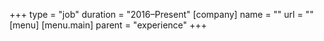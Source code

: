 +++
type = "job"
duration = "2016–Present"
[company]
  name = ""
  url = ""
[menu]
  [menu.main]
    parent = "experience"
+++

